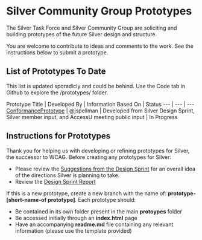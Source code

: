 
# Silver Community Group Prototypes

The Silver Task Force and Silver Community Group are soliciting and building prototypes of the future Silver design and structure.  

You are welcome to contribute to ideas and comments to the work. See the instructions below to submit a prototype.

## List of Prototypes To Date

This list is updated sporadicly and could be behind. Use the Code tab in Github to explore the /prototypes/ folder.

Prototype Title | Developed By | Information Based On | Status
--- | --- | ---
[ConformancePrototype](/ConformancePrototype) | @jspellman |  Developed from Silver Design Sprint, Silver member input, and AccessU meeting public input |  In Progress

## Instructions for Prototypes
Thank you for helping us with developing or refining prototypes for Silver, the successor to WCAG. Before creating any prototypes for Silver:

* Please review the [Suggestions from the Design Sprint](https://www.w3.org/community/silver/2018/04/23/suggestions-of-silver-design-sprint/) for an overall idea of the directions Silver is planning to take.
* Review the [Design Sprint Report](https://www.w3.org/community/silver/draft-final-report-of-silver/)

If this is a new prototype, create a new branch with the name of: **prototype-[short-name-of prototype]**. Each prototype should:
* Be contained in its own folder present in the main **protoypes** folder
* Be accessed initially through an **index.html** page
* Have an accompanying **readme.md** file containing any relevant information (please use the template provided)
